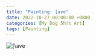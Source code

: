```yaml
---
title: "Painting: [ave"
date: 2022-10-27 00:00:00 +0800
categories: [My Dog 5h!t Art]
tags: [Painting]
---
```


![\[\ave](../../assets/img/MyDogShitArt/Cave.jpg)
